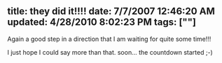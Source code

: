 title: they did it!!!!
date: 7/7/2007 12:46:20 AM
updated: 4/28/2010 8:02:23 PM
tags: [""]
---
Again a good step in a direction that I am waiting for quite some time!!!

I just hope I could say more than that. soon... the countdown started ;-)
